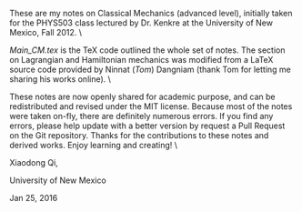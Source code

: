 These are my notes on Classical Mechanics (advanced level), initially taken for the PHYS503 class lectured by Dr. Kenkre at the University of New Mexico, Fall 2012. \\ 

*Main_CM.tex* is the TeX code outlined the whole set of notes. 
The section on Lagrangian and Hamiltonian mechanics was modified from a LaTeX  source code provided by Ninnat (*Tom*) Dangniam (thank Tom for letting me sharing his works online). \\


These notes are now openly shared for academic purpose, and can be redistributed and revised under the MIT license. Because most of the notes were taken on-fly, there are definitely numerous errors. 
If you find any errors, please help update with a better version by request a Pull Request on the Git repository. Thanks for the contributions to these notes and derived works. Enjoy learning and creating! \\


Xiaodong Qi, 

University of New Mexico 

Jan 25, 2016